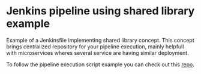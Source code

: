 Jenkins pipeline using shared library example
=============================================

Example of a Jenkinsfile implementing shared library concept.
This concept brings centralized repository for your pipeline execution, mainly helpfull with microservices wheres several service are having similar deployment.

To follow the pipeline execution script example you can check out this [repo](link).
